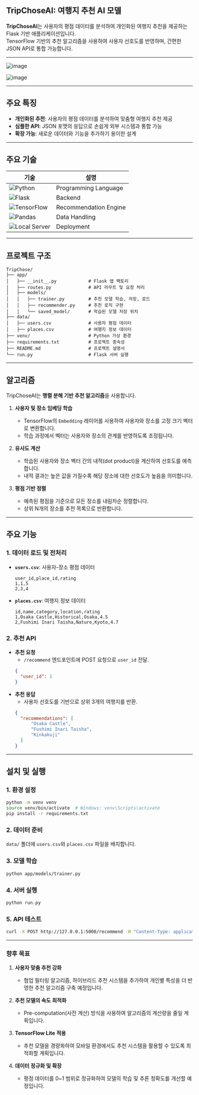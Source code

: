 ## TripChoseAI: 여행지 추천 AI 모델

**TripChoseAI**는 사용자의 평점 데이터를 분석하여 개인화된 여행지 추천을 제공하는 Flask 기반 애플리케이션입니다.  
TensorFlow 기반의 추천 알고리즘을 사용하여 사용자 선호도를 반영하며, 간편한 JSON API로 통합 가능합니다.

---

![image](https://github.com/user-attachments/assets/a044c23d-82fa-4978-93b9-7b98dcc40a75)

![image](https://github.com/user-attachments/assets/fd80f542-2237-449a-aea8-d3392dad1eeb)

---

## 주요 특징

- **개인화된 추천**: 사용자의 평점 데이터를 분석하여 맞춤형 여행지 추천 제공  
- **심플한 API**: JSON 포맷의 응답으로 손쉽게 외부 시스템과 통합 가능  
- **확장 가능**: 새로운 데이터와 기능을 추가하기 용이한 설계  

---

## 주요 기술

| **기술**                 | **설명**                                                                 |
|--------------------------|--------------------------------------------------------------------------|
| ![Python](https://img.shields.io/badge/Python-%233776AB.svg?style=for-the-badge&logo=python&logoColor=white) |Programming Language                                   |
| ![Flask](https://img.shields.io/badge/Flask-%23000.svg?style=for-the-badge&logo=flask&logoColor=white) |Backend                               |
| ![TensorFlow](https://img.shields.io/badge/TensorFlow-%23FF6F00.svg?style=for-the-badge&logo=TensorFlow&logoColor=white) | Recommendation Engine                                        |
| ![Pandas](https://img.shields.io/badge/Pandas-%23150458.svg?style=for-the-badge&logo=pandas&logoColor=white) | Data Handling                                            |
| ![Local Server](https://img.shields.io/badge/Local%20Server-%232D9CDB?style=for-the-badge) | Deployment                              |

---

## 프로젝트 구조

```plaintext
TripChose/
├── app/
│   ├── __init__.py            # Flask 앱 팩토리
│   ├── routes.py              # API 라우트 및 요청 처리
│   ├── models/
│   │   ├── trainer.py         # 추천 모델 학습, 저장, 로드
│   │   ├── recommender.py     # 추천 로직 구현
│   │   └── saved_model/       # 학습된 모델 저장 위치
├── data/
│   ├── users.csv              # 사용자 평점 데이터
│   ├── places.csv             # 여행지 정보 데이터
├── venv/                      # Python 가상 환경
├── requirements.txt           # 프로젝트 종속성
├── README.md                  # 프로젝트 설명서
└── run.py                     # Flask 서버 실행
```

---

## 알고리즘

TripChoseAI는 **행렬 분해 기반 추천 알고리즘**을 사용합니다.

1. **사용자 및 장소 임베딩 학습**
   - TensorFlow의 `Embedding` 레이어를 사용하여 사용자와 장소를 고정 크기 벡터로 변환합니다.
   - 학습 과정에서 벡터는 사용자와 장소의 관계를 반영하도록 조정됩니다.

2. **유사도 계산**
   - 학습된 사용자와 장소 벡터 간의 내적(dot product)을 계산하여 선호도를 예측합니다.
   - 내적 결과는 높은 값을 가질수록 해당 장소에 대한 선호도가 높음을 의미합니다.

3. **평점 기반 정렬**
   - 예측된 평점을 기준으로 모든 장소를 내림차순 정렬합니다.
   - 상위 N개의 장소를 추천 목록으로 반환합니다.

---

## 주요 기능

### 1. 데이터 로드 및 전처리
- **`users.csv`**: 사용자-장소 평점 데이터
  ```csv
  user_id,place_id,rating
  1,1,5
  2,3,4
  ```
- **`places.csv`**: 여행지 정보 데이터
  ```csv
  id,name,category,location,rating
  1,Osaka Castle,Historical,Osaka,4.5
  2,Fushimi Inari Taisha,Nature,Kyoto,4.7
  ```

### 2. 추천 API
- **추천 요청**
  - `/recommend` 엔드포인트에 POST 요청으로 `user_id` 전달.
  ```json
  {
    "user_id": 1
  }
  ```
- **추천 응답**
  - 사용자 선호도를 기반으로 상위 3개의 여행지를 반환.
  ```json
  {
    "recommendations": [
        "Osaka Castle",
        "Fushimi Inari Taisha",
        "Kinkakuji"
    ]
  }
  ```

---

## 설치 및 실행

### 1. 환경 설정
```bash
python -m venv venv
source venv/bin/activate  # Windows: venv\Scripts\activate
pip install -r requirements.txt
```

### 2. 데이터 준비
`data/` 폴더에 `users.csv`와 `places.csv` 파일을 배치합니다.

### 3. 모델 학습
```bash
python app/models/trainer.py
```

### 4. 서버 실행
```bash
python run.py
```

### 5. API 테스트
```bash
curl -X POST http://127.0.0.1:5000/recommend -H "Content-Type: application/json" -d '{"user_id": 1}'
```

---

### **향후 목표**

1. **사용자 맞춤 추천 강화**
   - 협업 필터링 알고리즘, 하이브리드 추천 시스템을 추가하여 개인별 특성을 더 반영한 추천 알고리즘 구축 예정입니다.

2. **추천 모델의 속도 최적화**  
   - Pre-computation(사전 계산) 방식을 사용하여 알고리즘의 계산량을 줄일 계획입니다.
     
3. **TensorFlow Lite 적용**  
     - 추천 모델을 경량화하여 모바일 환경에서도 추천 시스템을 활용할 수 있도록 최적화할 계획입니다.

4. **데이터 정규화 및 확장**  
     - 평점 데이터를 0~1 범위로 정규화하여 모델의 학습 및 추론 정확도를 개선할 예정입니다.
